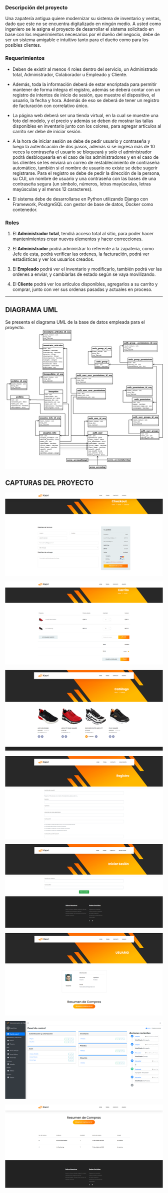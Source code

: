 ### Descripción del proyecto

Una zapatería antigua quiere modernizar su sistema de inventario y ventas,
dado que este no se encuentra digitalizado en ningún medio.
A usted como ingeniero se le asigna el proyecto de desarrollar el sistema
solicitado en base con los requerimientos necesarios por el dueño del
negocio, debe de ser un sistema amigable e intuitivo tanto para el dueño
como para los posibles clientes.

### Requerimientos

- Deben de existir al menos 4 roles dentro del servicio, un Administrado total,
Administrador, Colaborador u Empleado y Cliente.

- Además, toda la información deberá de estar encriptada para permitir
mantener de forma íntegra el registro, además se deberá contar con un
registro de intentos de inicio de sesión, que muestre el dispositivo, el usuario,
la fecha y hora. Además de eso se deberá de tener un registro de facturación
con correlativo único.

- La página web deberá ser una tienda virtual, en la cual se muestre una foto
del modelo, y el precio y además se deben de mostrar las tallas disponibles
en inventario junto con los colores, para agregar artículos al carrito ser debe
de iniciar sesión.

- A la hora de iniciar sesión se debe de pedir usuario y contraseña y luego la
autenticación de dos pasos, además si se ingresa más de 10 veces la
contraseña el usuario se bloqueará y solo el administrador podrá
desbloquearla en el caso de los administradores y en el caso de los clientes
se les enviará un correo de restablecimiento de contraseña automático,
también si el nombre de usuario no existe se debe sugerir registrarse. Para
el registro se debe de pedir la dirección de la persona, su CUI, un nombre de
usuario y una contraseña con las bases de una contraseña segura (un
símbolo, números, letras mayúsculas, letras mayúsculas y al menos 12
caracteres).

- El sistema debe de desarrollarse en Python utilizando Django con
Framework, PostgreSQL con gestor de base de datos, Docker como
contenedor.

### Roles

1. El **Administrador total**, tendrá acceso total al sitio, para poder hacer
mantenimientos crear nuevos elementos y hacer correcciones.

2. El **Administrador** podrá administrar lo referente a la zapatería, como
Jefe de esta, podrá verificar las ordenes, la facturación, podrá ver
estadísticas y ver los usuarios creados. 

3. El **Empleado** podrá ver el inventario y modificarlo, también podrá ver
las ordenes a enviar, y cambiarlas de estado según se vaya
movilizando.

4. El **Cliente** podrá ver los artículos disponibles, agregarlos a su carrito y
comprar, junto con ver sus ordenas pasadas y actuales en proceso.

---

## DIAGRAMA UML

Se presenta el diagrama UML de la base de datos empleada para el proyecto.
![Image text](https://github.com/AbimaelFranco/Proyecto-django-docker-0980-Proyectos-computacion/blob/main/Readme-Pictures/DBProyecto.png)




## CAPTURAS DEL PROYECTO
![Image text](https://github.com/AbimaelFranco/Proyecto-django-docker-0980-Proyectos-computacion/blob/main/Readme-Pictures/Imagen1.png)

![Image text](https://github.com/AbimaelFranco/Proyecto-django-docker-0980-Proyectos-computacion/blob/main/Readme-Pictures/Imagen2.png)

![Image text](https://github.com/AbimaelFranco/Proyecto-django-docker-0980-Proyectos-computacion/blob/main/Readme-Pictures/Imagen3.png)

![Image text](https://github.com/AbimaelFranco/Proyecto-django-docker-0980-Proyectos-computacion/blob/main/Readme-Pictures/Imagen4.png)

![Image text](https://github.com/AbimaelFranco/Proyecto-django-docker-0980-Proyectos-computacion/blob/main/Readme-Pictures/Imagen5.png)

![Image text](https://github.com/AbimaelFranco/Proyecto-django-docker-0980-Proyectos-computacion/blob/main/Readme-Pictures/Imagen6.png)

![Image text](https://github.com/AbimaelFranco/Proyecto-django-docker-0980-Proyectos-computacion/blob/main/Readme-Pictures/Imagen7.png)

![Image text](https://github.com/AbimaelFranco/Proyecto-django-docker-0980-Proyectos-computacion/blob/main/Readme-Pictures/Imagen8.png)
